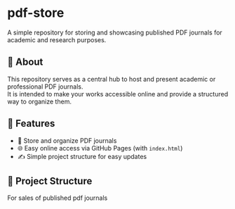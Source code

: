 # pdf-store

A simple repository for storing and showcasing published PDF journals for academic and research purposes.

## 📖 About
This repository serves as a central hub to host and present academic or professional PDF journals.  
It is intended to make your works accessible online and provide a structured way to organize them.

## 🚀 Features
- 📂 Store and organize PDF journals  
- 🌐 Easy online access via GitHub Pages (with `index.html`)  
- ✍️ Simple project structure for easy updates  

## 📂 Project Structure
For sales of published pdf journals
